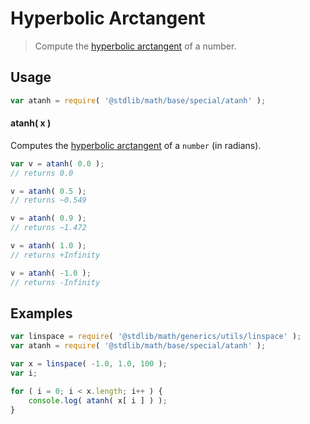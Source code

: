 Hyperbolic Arctangent
===

> Compute the [hyperbolic arctangent][hyperbolic-arctangent] of a number.


<!-- <usage> -->

## Usage

``` javascript
var atanh = require( '@stdlib/math/base/special/atanh' );
```

#### atanh( x )

Computes the [hyperbolic arctangent][hyperbolic-arctangent] of a `number` (in radians).

``` javascript
var v = atanh( 0.0 );
// returns 0.0

v = atanh( 0.5 );
// returns ~0.549

v = atanh( 0.9 );
// returns ~1.472

v = atanh( 1.0 );
// returns +Infinity

v = atanh( -1.0 );
// returns -Infinity
```

<!-- </usage> -->


<!-- <examples> -->

## Examples

``` javascript
var linspace = require( '@stdlib/math/generics/utils/linspace' );
var atanh = require( '@stdlib/math/base/special/atanh' );

var x = linspace( -1.0, 1.0, 100 );
var i;

for ( i = 0; i < x.length; i++ ) {
    console.log( atanh( x[ i ] ) );
}
```

<!-- </examples> -->


<!-- <links> -->

[hyperbolic-arctangent]: https://en.wikipedia.org/wiki/Inverse_hyperbolic_function

<!-- </links> -->
